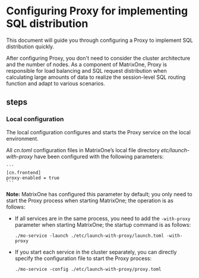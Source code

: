 # Configuring Proxy for implementing SQL distribution

This document will guide you through configuring a Proxy to implement SQL distribution quickly.

After configuring Proxy, you don't need to consider the cluster architecture and the number of nodes. As a component of MatrixOne, Proxy is responsible for load balancing and SQL request distribution when calculating large amounts of data to realize the session-level SQL routing function and adapt to various scenarios.

## steps

### Local configuration

The local configuration configures and starts the Proxy service on the local environment.

All *cn.toml* configuration files in MatrixOne’s local file directory *etc/launch-with-proxy* have been configured with the following parameters:

    ```
    [cn.frontend]
    proxy-enabled = true
    ```

__Note:__ MatrixOne has configured this parameter by default; you only need to start the Proxy process when starting MatrixOne; the operation is as follows:

- If all services are in the same process, you need to add the `-with-proxy` parameter when starting MatrixOne; the startup command is as follows:

   ```
   ./mo-service -launch ./etc/launch-with-proxy/launch.toml -with-proxy
   ```

- If you start each service in the cluster separately, you can directly specify the configuration file to start the Proxy process:

   ```
   ./mo-service -config ./etc/launch-with-proxy/proxy.toml
   ```
